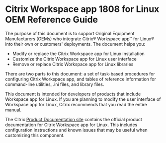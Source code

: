 # Citrix Workspace app 1808 for Linux OEM Reference Guide  

The purpose of this document is to support Original Equipment Manufacturers (OEMs) who integrate Citrix® Workspace app™ for Linux® into their own or customers' deployments. The document helps you: 
 
* Modify or replace the Citrix Workspace app for Linux installation  
* Customize the Citrix Workspace app for Linux user interface  
* Remove or replace Citrix Workspace app for Linux libraries  

There are two parts to this document: a set of task-based procedures for configuring Citrix Workspace app, and tables of reference information for command-line utilities, .ini files, and library files.  

This document is intended for developers of products that include Workspace app for Linux. If you are planning to modify the user interface of Workspace app for Linux, Citrix recommends that you read the entire manual.  

The Citrix [Product Documentation site](http://docs.citrix.com/) contains the official product documentation for Citrix Workspace app for Linux. This includes configuration instructions and known issues that may be useful when customizing this component.  
